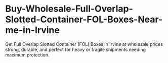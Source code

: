 # Buy-Wholesale-Full-Overlap-Slotted-Container-FOL-Boxes-Near-me-in-Irvine
Get Full Overlap Slotted Container (FOL) Boxes in Irvine at wholesale prices strong, durable, and perfect for heavy or fragile shipments needing maximum protection.
